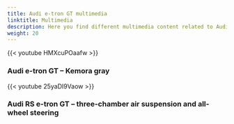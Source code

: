 ```yaml
---
title: Audi e-tron GT multimedia
linktitle: Multimedia
description: Here you find different multimedia content related to Audi e-tron GT. Mostly videos.
weight: 20
---
```




{{< youtube HMXcuPOaafw >}}

### Audi e-tron GT – Kemora gray

{{< youtube 25yaDI9Vaow >}}


### Audi RS e-tron GT – three-chamber air suspension and all-wheel steering

